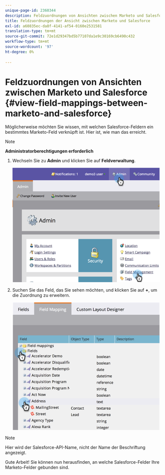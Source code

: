 ```yaml
---
unique-page-id: 2360344
description: Feldzuordnungen von Ansichten zwischen Marketo und Salesforce - Marketo Docs - Produktdokumentation
title: Feldzuordnungen der Ansicht zwischen Marketo und Salesforce
exl-id: a60835ec-da8f-4141-af54-0160e2531581
translation-type: tm+mt
source-git-commit: 72e1d29347bd5b77107da1e9c30169cb6490c432
workflow-type: tm+mt
source-wordcount: '97'
ht-degree: 0%

---
```


# Feldzuordnungen von Ansichten zwischen Marketo und Salesforce {#view-field-mappings-between-marketo-and-salesforce}

Möglicherweise möchten Sie wissen, mit welchen Salesforce-Feldern ein bestimmtes Marketo-Feld verknüpft ist. Hier ist, wie man das erreicht.

>[!NOTE]
>
>**Administratorberechtigungen erforderlich**

1. Wechseln Sie zu **Admin** und klicken Sie auf **Feldverwaltung**.

   ![](assets/image2014-9-19-9-3a54-3a26.png)

1. Suchen Sie das Feld, das Sie sehen möchten, und klicken Sie auf **+**, um die Zuordnung zu erweitern.

   ![](assets/image2014-9-19-9-3a54-3a34.png)

>[!NOTE]
>
>Hier wird der Salesforce-API-Name, nicht der Name der Beschriftung angezeigt.

Gute Arbeit! Sie können nun herausfinden, an welche Salesforce-Felder Ihre Marketo-Felder gebunden sind.
